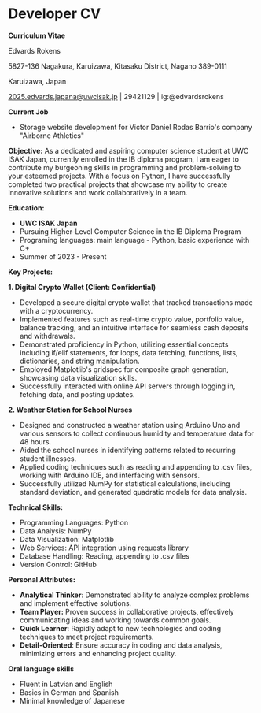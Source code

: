 # Developer CV

**Curriculum Vitae**

Edvards Rokens

5827-136 Nagakura, Karuizawa, Kitasaku District, Nagano 389-0111

Karuizawa, Japan

2025.edvards.japana@uwcisak.jp | 29421129 | ig:@edvardsrokens

**Current Job**

* Storage website development for Victor Daniel Rodas Barrio's company "Airborne Athletics"

**Objective:**
As a dedicated and aspiring computer science student at UWC ISAK Japan, currently enrolled in the IB diploma program, I am eager to contribute my burgeoning skills in programming and problem-solving to your esteemed projects. With a focus on Python, I have successfully completed two practical projects that showcase my ability to create innovative solutions and work collaboratively in a team.



**Education:**

+ **UWC ISAK Japan**
+ Pursuing Higher-Level Computer Science in the IB Diploma Program
+ Programing languages: main language - Python, basic experience with C+
+ Summer of 2023 - Present


**Key Projects:**

**1. Digital Crypto Wallet (Client: Confidential)**

+ Developed a secure digital crypto wallet that tracked transactions made with a cryptocurrency.
+ Implemented features such as real-time crypto value, portfolio value, balance tracking, and an intuitive interface for seamless cash deposits and withdrawals.
+ Demonstrated proficiency in Python, utilizing essential concepts including if/elif statements, for loops, data fetching, functions, lists, dictionaries, and string manipulation.
+ Employed Matplotlib's gridspec for composite graph generation, showcasing data visualization skills.
+ Successfully interacted with online API servers through logging in, fetching data, and posting updates.


**2. Weather Station for School Nurses**

+ Designed and constructed a weather station using Arduino Uno and various sensors to collect continuous humidity and temperature data for 48 hours.
+ Aided the school nurses in identifying patterns related to recurring student illnesses.
+ Applied coding techniques such as reading and appending to .csv files, working with Arduino IDE, and interfacing with sensors.
+ Successfully utilized NumPy for statistical calculations, including standard deviation, and generated quadratic models for data analysis.

  
**Technical Skills:**

+ Programming Languages: Python
+ Data Analysis: NumPy
+ Data Visualization: Matplotlib
+ Web Services: API integration using requests library
+ Database Handling: Reading, appending to .csv files
+ Version Control: GitHub
  
**Personal Attributes:**

+ **Analytical Thinker**: Demonstrated ability to analyze complex problems and implement effective solutions.
+ **Team Player:** Proven success in collaborative projects, effectively communicating ideas and working towards common goals.
+ **Quick Learner**: Rapidly adapt to new technologies and coding techniques to meet project requirements.
+ **Detail-Oriented**: Ensure accuracy in coding and data analysis, minimizing errors and enhancing project quality.

**Oral language skills**

+ Fluent in Latvian and English
+ Basics in German and Spanish
+ Minimal knowledge of Japanese
